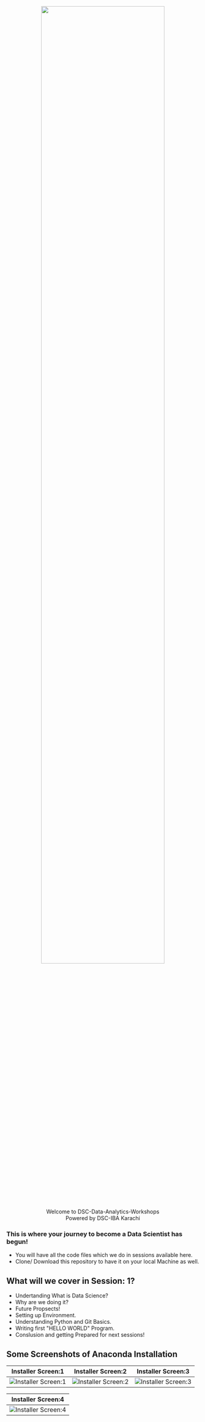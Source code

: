 <p align="center" width="100%">
    <img width="80%" src="https://github.com/Nabeel110/DSC-Data-Analytics-Workshops/blob/main/Session-1(Day-1)/Screenshots/logo-2.jpeg" id="dsc-logo"> 
    <br>
</p>

<p align="center"> Welcome to DSC-Data-Analytics-Workshops<br/>
                       Powered by DSC-IBA Karachi
    </p>

### This is where your journey to become a Data Scientist has begun! 
- You will have all the code files which we do in sessions available here.
- Clone/ Download this repository to have it on your local Machine as well.

## What will we cover in Session: 1?
- Undertanding What is Data Science?
- Why are we doing it?
- Future Propsects!
- Setting up Environment.
- Understanding Python and Git Basics.
- Writing first "HELLO WORLD" Program.
- Conslusion and getting Prepared for next sessions!


## Some Screenshots of Anaconda Installation

|Installer Screen:1|Installer Screen:2|Installer Screen:3|
|--|--|--|
|  ![Installer Screen:1](https://github.com/Nabeel110/DSC-Data-Analytics-Workshops/blob/main/Session-1(Day-1)/Screenshots/page_1.JPG)|  ![Installer Screen:2](https://github.com/Nabeel110/DSC-Data-Analytics-Workshops/blob/main/Session-1(Day-1)/Screenshots/page_2.JPG)| ![Installer Screen:3](https://github.com/Nabeel110/DSC-Data-Analytics-Workshops/blob/main/Session-1(Day-1)/Screenshots/page_3.JPG)|

|Installer Screen:4 |
|--|
| ![Installer Screen:4](https://github.com/Nabeel110/DSC-Data-Analytics-Workshops/blob/main/Session-1(Day-1)/Screenshots/page_4.JPG)|
